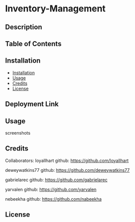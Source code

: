 # Inventory-Management

## Description

## Table of Contents

## Installation
- [Installation](#installation)
- [Usage](#usage)
- [Credits](#credits)
- [License](#license)

## Deployment Link


## Usage
screenshots


## Credits
Collaborators:
loyallhart
github: https://github.com/loyallhart

deweywatkins77
github: https://github.com/deweywatkins77

gabrielarec
github: https://github.com/gabrielarec

yarvalen
github: https://github.com/yarvalen

nebeekha
github: https://github.com/nabeekha

## License